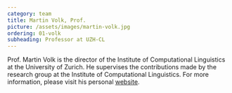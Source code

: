 ```yaml
---
category: team
title: Martin Volk, Prof.
picture: /assets/images/martin-volk.jpg
ordering: 01-volk
subheading: Professor at UZH-CL
---
```


Prof. Martin Volk is the director of the Institute of Computational Linguistics at the University of Zurich. He supervises the contributions made by the research group at the Institute of Computational Linguistics. For more information, please visit his personal [website](http://www.cl.uzh.ch/de/people/team/compling/volk.html).

